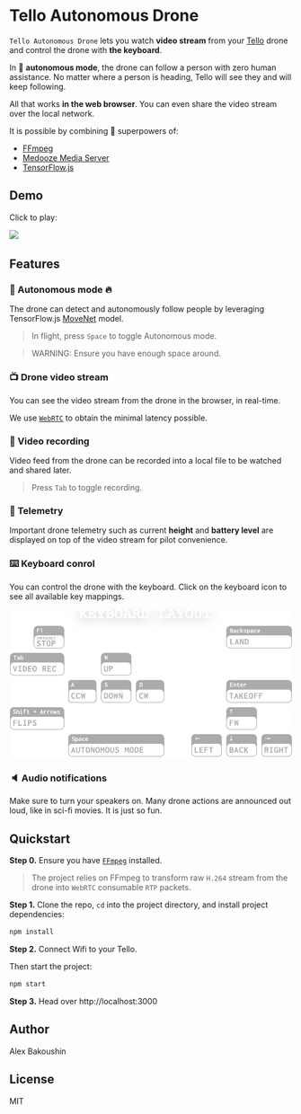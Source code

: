 # Tello Autonomous Drone

`Tello Autonomous Drone` lets you watch **video stream** from your [Tello](https://www.ryzerobotics.com/tello) drone and control the drone with **the keyboard**.

In 🤖 **autonomous mode**, the drone can follow a person with zero human assistance. No matter where a person is heading, Tello will see they and will keep following.

All that works **in the web browser**. You can even share the video stream over the local network.

It is possible by combining 🦾 superpowers of:

- [FFmpeg](https://ffmpeg.org/)
- [Medooze Media Server](https://github.com/medooze/media-server)
- [TensorFlow.js](https://www.tensorflow.org/js)

## Demo

Click to play:

[<img src="https://img.youtube.com/vi/k4Q03_WrpwM/maxresdefault.jpg" width="50%">](https://youtu.be/k4Q03_WrpwM)

## Features

### 🤖 Autonomous mode 🔥

The drone can detect and autonomously follow people by leveraging TensorFlow.js [MoveNet](https://blog.tensorflow.org/2021/05/next-generation-pose-detection-with-movenet-and-tensorflowjs.html) model.

> In flight, press `Space` to toggle Autonomous mode.

> WARNING: Ensure you have enough space around.

### 📺 Drone video stream

You can see the video stream from the drone in the browser, in real-time.

We use [`WebRTC`](https://developer.mozilla.org/en-US/docs/Web/API/WebRTC_API) to obtain the minimal latency possible.

### 📼 Video recording

Video feed from the drone can be recorded into a local file to be watched and shared later.

> Press `Tab` to toggle recording.

### 📡 Telemetry

Important drone telemetry such as current **height** and **battery level** are displayed on top of the video stream for pilot convenience.

### ⌨️ Keyboard conrol

You can control the drone with the keyboard. Click on the keyboard icon to see all available key mappings.

<img src="public/assets/keyboard.svg">

### 🔈 Audio notifications

Make sure to turn your speakers on. Many drone actions are announced out loud, like in sci-fi movies. It is just so fun.

## Quickstart

**Step 0.** Ensure you have [`FFmpeg`](https://ffmpeg.org/download.html) installed.

> The project relies on FFmpeg to transform raw `H.264` stream from the drone into `WebRTC` consumable `RTP` packets.

**Step 1.** Clone the repo, `cd` into the project directory, and install project dependencies:

```bash
npm install
```

**Step 2.** Connect Wifi to your Tello.

Then start the project:

```bash
npm start
```

**Step 3.** Head over http://localhost:3000

## Author

Alex Bakoushin

## License

MIT
